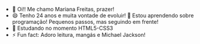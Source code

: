 - 👋 Oi!! Me chamo Mariana Freitas, prazer!
- 😄 Tenho 24 anos e muita vontade de evoluir!
   👀 Estou aprendendo sobre programação! Pequenos passos, mas seguindo em frente!
- 🌱 Estudando no momento HTML5-CSS3
- ⚡ Fun fact: Adoro leitura, mangás e Michael Jackson!

<!---
mariana-freitas/mariana-freitas is a ✨ special ✨ repository because its `README.md` (this file) appears on your GitHub profile.
You can click the Preview link to take a look at your changes.
--->
